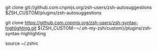 git clone git://github.com.cnpmjs.org/zsh-users/zsh-autosuggestions $ZSH_CUSTOM/plugins/zsh-autosuggestions

git clone https://github.com.cnpmjs.org/zsh-users/zsh-syntax-highlighting.git ${ZSH_CUSTOM:-~/.oh-my-zsh/custom}/plugins/zsh-syntax-highlighting

source ~/.zshrc


